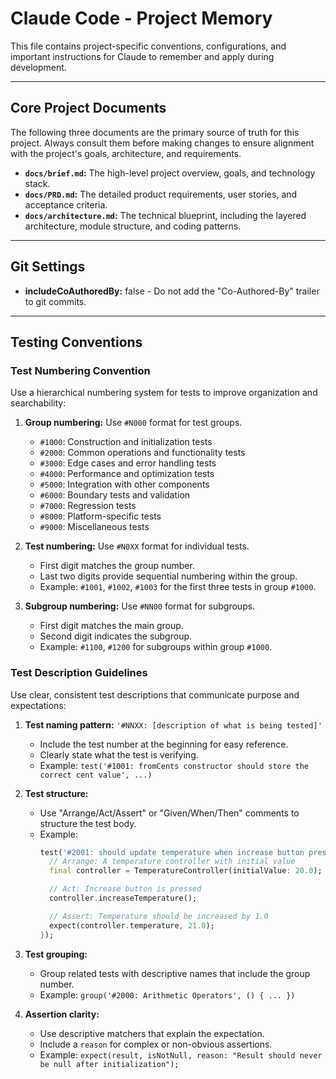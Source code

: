 # Claude Code - Project Memory

This file contains project-specific conventions, configurations, and important instructions for Claude to remember and apply during development.

---

## Core Project Documents

The following three documents are the primary source of truth for this project. Always consult them before making changes to ensure alignment with the project's goals, architecture, and requirements.

*   **`docs/brief.md`:** The high-level project overview, goals, and technology stack.
*   **`docs/PRD.md`:** The detailed product requirements, user stories, and acceptance criteria.
*   **`docs/architecture.md`:** The technical blueprint, including the layered architecture, module structure, and coding patterns.

---

## Git Settings

*   **includeCoAuthoredBy:** false - Do not add the "Co-Authored-By" trailer to git commits.

---

## Testing Conventions

### Test Numbering Convention

Use a hierarchical numbering system for tests to improve organization and searchability:

1.  **Group numbering:** Use `#N000` format for test groups.
    *   `#1000`: Construction and initialization tests
    *   `#2000`: Common operations and functionality tests
    *   `#3000`: Edge cases and error handling tests
    *   `#4000`: Performance and optimization tests
    *   `#5000`: Integration with other components
    *   `#6000`: Boundary tests and validation
    *   `#7000`: Regression tests
    *   `#8000`: Platform-specific tests
    *   `#9000`: Miscellaneous tests

2.  **Test numbering:** Use `#N0XX` format for individual tests.
    *   First digit matches the group number.
    *   Last two digits provide sequential numbering within the group.
    *   Example: `#1001`, `#1002`, `#1003` for the first three tests in group `#1000`.

3.  **Subgroup numbering:** Use `#NN00` format for subgroups.
    *   First digit matches the main group.
    *   Second digit indicates the subgroup.
    *   Example: `#1100`, `#1200` for subgroups within group `#1000`.

### Test Description Guidelines

Use clear, consistent test descriptions that communicate purpose and expectations:

1.  **Test naming pattern:** `'#NNXX: [description of what is being tested]'`
    *   Include the test number at the beginning for easy reference.
    *   Clearly state what the test is verifying.
    *   Example: `test('#1001: fromCents constructor should store the correct cent value', ...)`

2.  **Test structure:**
    *   Use "Arrange/Act/Assert" or "Given/When/Then" comments to structure the test body.
    *   Example:
        ```dart
        test('#2001: should update temperature when increase button pressed', () {
          // Arrange: A temperature controller with initial value
          final controller = TemperatureController(initialValue: 20.0);

          // Act: Increase button is pressed
          controller.increaseTemperature();

          // Assert: Temperature should be increased by 1.0
          expect(controller.temperature, 21.0);
        });
        ```

3.  **Test grouping:**
    *   Group related tests with descriptive names that include the group number.
    *   Example: `group('#2000: Arithmetic Operators', () { ... })`

4.  **Assertion clarity:**
    *   Use descriptive matchers that explain the expectation.
    *   Include a `reason` for complex or non-obvious assertions.
    *   Example: `expect(result, isNotNull, reason: "Result should never be null after initialization");`
